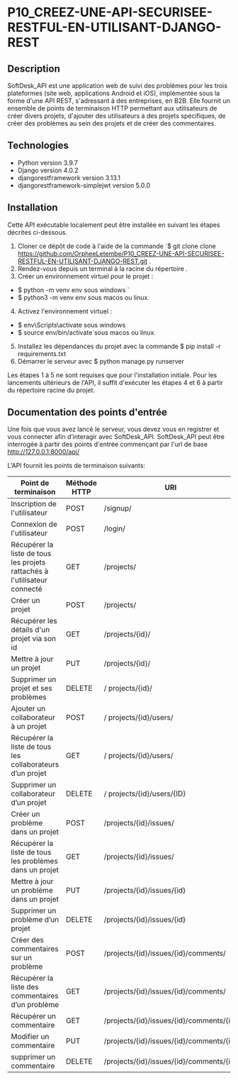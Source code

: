 # P10_CREEZ-UNE-API-SECURISEE-RESTFUL-EN-UTILISANT-DJANGO-REST

## Description
SoftDesk_API est une application web de suivi des problèmes pour les trois plateformes (site web, applications Android et iOS), implémentée sous la forme d'une API REST, s'adressant à des entreprises, en B2B. Elle fournit un ensemble de points de terminaison HTTP permettant aux utilisateurs de créer divers projets, d'ajouter des utilisateurs à des projets spécifiques, de créer des problèmes au sein des projets et de créer des commentaires.
## Technologies
-	Python version 3.9.7
-	Django version 4.0.2
-	djangorestframework version 3.13.1
-	djangorestframework-simplejwt version 5.0.0

## Installation
Cette API exécutable localement peut être installée en suivant les étapes décrites ci-dessous.
1.	Cloner ce dépôt de code à l'aide de la commande `$ git clone clone https://github.com/OrpheeLetembe/P10_CREEZ-UNE-API-SECURISEE-RESTFUL-EN-UTILISANT-DJANGO-REST.git .
2.	Rendez-vous depuis un terminal à la racine du répertoire .
3.	Créer un environnement virtuel pour le projet :
- $ python -m venv env sous windows `
- $ python3 -m venv env sous macos ou linux.
4.	Activez l'environnement virtuel :
- $ env\Scripts\activate sous windows 
- $ source env/bin/activate`sous macos ou linux.
5.	Installez les dépendances du projet avec la commande $ pip install -r requirements.txt
6.	Démarrer le serveur avec $ python manage.py runserver

Les étapes 1 à 5 ne sont requises que pour l'installation initiale. Pour les lancements ultérieurs de l'API, il suffit d'exécuter les étapes 4 et 6 à partir du répertoire racine du projet.

## Documentation des points d'entrée
Une fois que vous avez lancé le serveur, vous devez vous en registrer et vous connecter afin d’interagir avec SoftDesk_API.
SoftDesk_API peut être interrogée à partir des points d'entrée commençant par l'url de base http://127.0.0.1:8000/api/

L'API fournit les points de terminaison suivants:



|Point de terminaison|Méthode HTTP|URI|
|-----------------|------------|--------------|
| Inscription de l'utilisateur            |  POST |/signup/|
| Connexion de l'utilisateur	          |  POST  |/login/|
| Récupérer la liste de tous les projets rattachés à l'utilisateur connecté |  GET|/projects/|
| Créer un projet            |  POST|/projects/|
| Récupérer les détails d'un projet via son id |  GET |/projects/{id}/|
| Mettre à jour un projet             |  PUT |/projects/{id}/|
| Supprimer un projet et ses problèmes |  DELETE|/ projects/{id}/|
| Ajouter un collaborateur à un projet |  POST|/ projects/{id}/users/|
| Récupérer la liste de tous les collaborateurs d’un projet |  GET|/ projects/{id}/users/|
| Supprimer un collaborateur d’un projet | DELETE|/ projects/{id}/users/{ID}|
| Créer un problème dans un projet|  POST|/projects/{id}/issues/|
| Récupérer la liste de tous les problèmes dans un projet|  GET|/projects/{id}/issues/|
| Mettre à jour un problème dans un projet|  PUT|/projects/{id}/issues/{id}|
| Supprimer un problème d’un projet|  DELETE|/projects/{id}/issues/{id}|
| Créer des commentaires sur un problème|  POST|/projects/{id}/issues/{id}/comments/|
| Récupérer la liste des commentaires d’un problème|  GET|/projects/{id}/issues/{id}/comments/|
| Récupérer un commentaire |  GET|/projects/{id}/issues/{id}/comments/{id}|
| Modifier un commentaire|  PUT|/projects/{id}/issues/{id}/comments/{id}|
| supprimer un commentaire|  DELETE|/projects/{id}/issues/{id}/comments/{id}|


